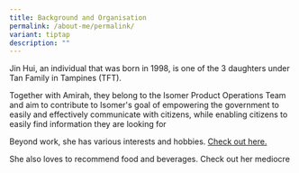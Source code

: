 ```yaml
---
title: Background and Organisation
permalink: /about-me/permalink/
variant: tiptap
description: ""
---
```

<p>Jin Hui, an individual that was born in 1998, is one of the 3 daughters
under Tan Family in Tampines (TFT).</p>
<p>Together with Amirah, they belong to the Isomer Product Operations Team
and aim to contribute to Isomer's goal of empowering the government to
easily and effectively communicate with citizens, while enabling citizens
to easily find information they are looking for</p>
<p>Beyond work, she has various interests and hobbies. <a href="" rel="noopener noreferrer nofollow" target="_blank">Check out here.  </a>
</p>
<p>She also loves to recommend food and beverages. Check out her mediocre</p>
<p></p>
<p></p>
<p></p>